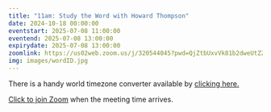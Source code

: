 ```yaml
---
title: "11am: Study the Word with Howard Thompson"
date: 2024-10-18 00:00:00
eventstart: 2025-07-08 11:00:00
eventend: 2025-07-08 13:00:00
expirydate: 2025-07-08 13:00:00
zoomlink: https://us02web.zoom.us/j/320544045?pwd=QjZtbUxvVk81b2dweUtZZTE3ZE9IZz09
img: images/wordID.jpg
---
```


There is a handy world timezone converter available by [clicking here.](https://www.timeanddate.com/worldclock/converter.html)

[Click to join Zoom](https://us02web.zoom.us/j/320544045?pwd=QjZtbUxvVk81b2dweUtZZTE3ZE9IZz09) when the meeting time arrives.
